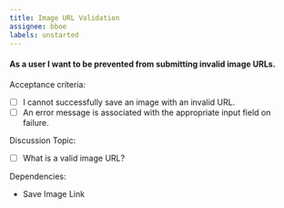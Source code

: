 ```yaml
---
title: Image URL Validation
assignee: bboe
labels: unstarted
---
```


#### As a user I want to be prevented from submitting invalid image URLs.

Acceptance criteria:
- [ ] I cannot successfully save an image with an invalid URL.
- [ ] An error message is associated with the appropriate input field on
  failure.

Discussion Topic:
- [ ] What is a valid image URL?

Dependencies:
- Save Image Link
